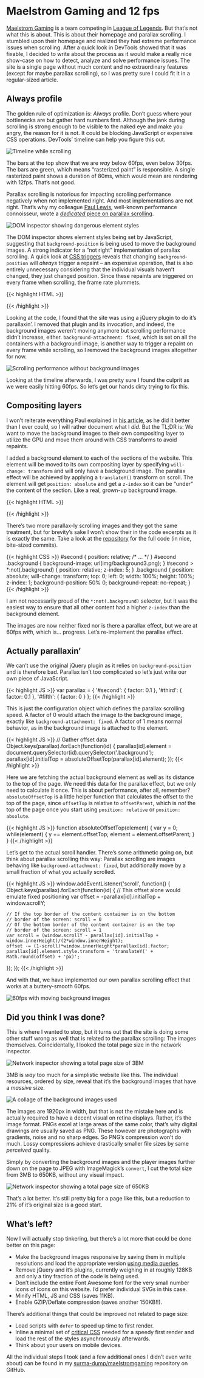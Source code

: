 # Maelstrom Gaming and 12 fps

[Maelstrom Gaming] is a team competing in [League of Legends]. But that’s not
what this is about. This is about their homepage and parallax scrolling. I
stumbled upon their homepage and realized they had extreme performance issues when
scrolling. After a quick look in DevTools showed that it was fixable,
I decided to write about the process as it would make a really nice show-case
on how to detect, analyze and solve performance issues. The site is a single
page without much content and no extraordinary features (except for maybe parallax
scrolling), so I was pretty sure I could fit it in a regular-sized article.

## Always profile

The golden rule of optimization is: *Always* profile. Don’t guess where your
bottlenecks are but gather hard numbers first. Although the jank during scrolling
is strong enough to be visible to the naked eye and make you angry, the reason
for it is not. It could be blocking JavaScript or expensive CSS operations.
DevTools’ timeline can help you figure this out.

![Timeline while scrolling](12fps.png)

The bars at the top show that we are *way* below 60fps, even below 30fps. The
bars are green, which means “rasterized paint” is responsible. A single
rasterized paint shows a duration of 80ms, which would mean are rendering with
12fps. That’s not good.

Parallax scrolling is notorious for impacting scrolling performance negatively
when not implemented right. And most implementations are not right. That’s why
my colleague [Paul Lewis], well-known performance connoisseur, wrote a
[*dedicated* piece on parallax scrolling][Parallax scrolling].

![DOM inspector showing dangerous element styles](parallax.png)

The DOM inspector shows element styles being set by JavaScript, suggesting that
`background-position` is being used to move the background images. A strong
indicator for a “not right” implementation of parallax scrolling. A quick look
at [CSS triggers] reveals that changing `background-position` will *always*
trigger a repaint – an expensive operation, that is also entirely unnecessary
considering that the individual visuals haven’t changed, they just changed
position. Since these repaints are triggered on every frame when scrolling, the
frame rate plummets.

{{< highlight HTML >}}
<script type="text/javascript" src="./Team Imagine_files/jquery.min.js"></script>
<script type="text/javascript" src="./Team Imagine_files/jquery.parallax-1.1.3.js"></script>
<script type="text/javascript" src="./Team Imagine_files/jquery.localscroll-1.2.7-min.js"></script>
<script type="text/javascript" src="./Team Imagine_files/jquery.scrollTo-1.4.2-min.js"></script>
<script type="text/javascript" src="./Team Imagine_files/jquery.inview.js"></script>
<script type="text/javascript">
  $(document).ready(function () {
    $('#nav').localScroll(800);
    $('#first-page').localScroll(800);
    $('#intro').parallax("50%", 0.1);
    $('#second').parallax("50%", 0.1);
    $('.bg').parallax("50%", 0.4);
    $('#third').parallax("50%", 0.3);
  })
</script>
{{< /highlight >}}

Looking at the code, I found that the site was using a jQuery plugin to do it’s
parallaxin’. I removed that plugin and its invocation, and indeed, the background
images weren’t moving anymore but scrolling performance didn’t increase, either.
`background-attachment: fixed`, which is set on all the containers with a
background image, is another way to trigger a repaint on every frame while
scrolling, so I removed the background images altogether for now.

![Scrolling performance without background images](nobgs.png)

Looking at the timeline afterwards, I was pretty sure I found the culprit as we
were easily hitting 60fps. So let’s get our hands dirty trying to fix this.

## Compositing layers

I won’t reiterate everything Paul explained in [his article][Parallax scrolling],
as he did it better than I ever could, so I will rather document what I *did*.
But the TL;DR is: We want to move the background images to their own compositing
layer to utilize the GPU and move them around with CSS transforms to avoid
repaints.

I added a background element to each of the sections of the website. This
element will be moved to its own compositing layer by specifying
`will-change: transform` and will only have a background image. The parallax
effect will be achieved by applying a `translateY()` transform on scroll.
The element will get `position: absolute` and get a `z-index` so it can
be “under” the content of the section. Like a real, grown-up background image.

{{< highlight HTML >}}
<div id="second">
  <div class="background"></div>
  <!-- ... -->
</div>
{{< /highlight >}}

There’s two more parallax-ly scrolling images and they got the same treatment,
but for brevity’s sake I won’t show their in the code excerpts as it is exactly
the same. Take a look at the [repository][surma-dump/maelstromgaming] for the
full code (in nice, bite-sized commits).

{{< highlight CSS >}}
#second {
  position: relative;
  /* ... */
}
#second .background {
  background-image: url(img/background3.png);
}
#second > *:not(.background) {
  position: relative;
  z-index: 5;
}
.background {
  position: absolute;
  will-change: transform;
  top: 0;
  left: 0;
  width: 100%;
  height: 100%;
  z-index: 1;
  background-position: 50% 0;
  background-repeat: no-repeat;
}
{{< /highlight >}}

I am not necessarily proud of the `*:not(.background)` selector, but it was the
easiest way to ensure that all other content had a higher `z-index` than the
background element.

The images are now neither fixed nor is there a parallax effect, but we are at
60fps *with*, which is… progress. Let’s re-implement the parallax effect.

## Actually parallaxin’

We can’t use the original jQuery plugin as it relies on `background-position`
and is therefore bad. Parallax isn’t too complicated so let’s just write our
own piece of JavaScript.

{{< highlight JS >}}
var parallax = {
  '#second': {
    factor: 0.1
  },
  '#third': {
    factor: 0.1
  },
  '#fifth': {
    factor: 0
  }
};
{{< /highlight >}}

This is just the configuration object which defines the parallax scrolling speed.
A factor of 0 would attach the image to the background image, exactly like
`background-attachment: fixed`. A factor of 1 means normal behavior, as in the
background image is attached to the element.

{{< highlight JS >}}
// Gather offset data
Object.keys(parallax).forEach(function(id) {
  parallax[id].element = document.querySelector(id).querySelector('.background');
  parallax[id].initialTop = absoluteOffsetTop(parallax[id].element);
});
{{< /highlight >}}

Here we are fetching the actual background element as well as its distance to
the top of the page. We need this data for the parallax effect, but we only need
to calculate it once. This is about performance, after all, remember?
`absoluteOffsetTop` is a little helper function that calculates the offset to
the top of the page, since `offsetTop` is relative to `offsetParent`, which is
*not* the top of the page once you start using `position: relative` or
`position: absolute`.

{{< highlight JS >}}
function absoluteOffsetTop(element) {
  var y = 0;
  while(element) {
    y += element.offsetTop;
    element = element.offsetParent;
  }
}
{{< /highlight >}}

Let’s get to the actual scroll handler. There’s some arithmetic going on, but
think about parallax scrolling this way: Parallax scrolling are images behaving
like `background-attachment: fixed`, but additionally move by a small fraction
of what you actually scrolled.

{{< highlight JS >}}
window.addEventListener('scroll', function() {
  Object.keys(parallax).forEach(function(id) {
    // This offset alone would emulate fixed positioning
    var offset = -parallax[id].initialTop + window.scrollY;

    // If the top border of the content container is on the bottom
    // border of the screen: scroll = 0
    // Of the bottom border of the content container is on the top
    // border of the screen: scroll = 1
    var scroll = (window.scrollY - parallax[id].initialTop + window.innerHeight)/(2*window.innerHeight);
    offset -= (1-scroll)*window.innerHeight*parallax[id].factor;
    parallax[id].element.style.transform = 'translateY(' + Math.round(offset) + 'px)';
  });
});
{{< /highlight >}}

And with that, we have implemented our own parallax scrolling effect that works
at a buttery-smooth 60fps.

![60fps with moving background images](60fps.png)

## Did you think I was done?

This is where I wanted to stop, but it turns out that the site is doing some
other stuff wrong as well that is related to the parallax scrolling: The images
themselves. Coincidentally, I looked the total page size in the network inspector.

![Network inspector showing a total page size of 3BM](3mb.png)

3MB is *way* too much for a simplistic website like this. The individual
resources, ordered by size, reveal that it’s the background images that have
a *massive* size.

![A collage of the background images used](bgcollage.jpg)

The images are 1920px in width, but that is not the mistake here and is actually
required to have a decent visual on retina displays. Rather, it’s the image format.
PNGs excel at large areas of the same color, that’s why digital drawings are
usually saved as PNG. These however are photographs with gradients, noise and no
sharp edges. So PNG’s compression won’t do much. Lossy compressions achieve
drastically smaller file sizes by same *perceived* quality.

Simply by converting the background images and the player images further down
on the page to JPEG with ImageMagick’s `convert`, I cut the total size from 3MB
to 650KB, without any visual impact.

![Network inspector showing a total page size of 650KB](650kb.png)

That’s a lot better. It’s still pretty big for a page like this, but a reduction
to 21% of it’s original size is a good start.

## What’s left?

Now I will actually stop tinkering, but there’s a lot more that could be done
better on this page:

* Make the background images responsive by saving them in multiple resolutions
and load the appropriate version
[using media queries][Responsive background images].
* Remove jQuery and it’s plugins, currently weighing in at roughly 128KB and
only a tiny fraction of the code is being used.
* Don’t include the entire Font Awesome font for the very small number icons of
icons on this website. I’d prefer individual SVGs in this case.
* Minify HTML, JS and CSS (saves 11KB).
* Enable GZIP/Deflate compression (saves another 150KB!!).

There’s additional things that could be improved not related to page size:

* Load scripts with `defer` to speed up time to first render.
* Inline a minimal set of [critical CSS] needed for a speedy first render and load
the rest of the styles asynchronously afterwards.
* Think about your users on mobile devices.

All the individual steps I took (and a few additional ones I didn’t even write
about) can be found in my [surma-dump/maelstromgaming] repository on GitHub.

[Maelstrom Gaming]: http://www.maelstromgaming.org/
[League of Legends]: http://www.leagueoflegends.com/
[Paul Lewis]: http://twitter.com/aerotwist
[Parallax scrolling]: http://www.html5rocks.com/en/tutorials/speed/parallax/
[CSS triggers]: http://csstriggers.com/
[Responsive background images]: http://www.smashingmagazine.com/2013/07/simple-responsive-images-with-css-background-images/
[Critical CSS]: http://www.smashingmagazine.com/2015/08/understanding-critical-css/
[surma-dump/maelstromgaming]: https://github.com/surma-dump/maelstromgaming
